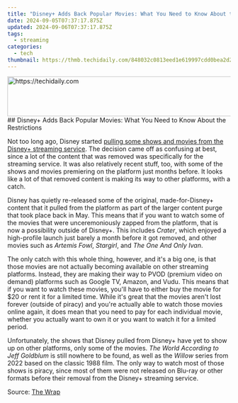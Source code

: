 ```yaml
---
title: "Disney+ Adds Back Popular Movies: What You Need to Know About the Restrictions"
date: 2024-09-05T07:37:17.875Z
updated: 2024-09-06T07:37:17.875Z
tags:
  - streaming
categories:
  - tech
thumbnail: https://thmb.techidaily.com/848032c0813eed1e619997cdd0bea2d2fe7603582b1ae72dd2c30508b513eea6.png
---
```


<!-- affiliate ads begin -->
<a href="https://appsumo.8odi.net/c/5597632/2111995/7443" target="_top" id="2111995">
  <img src="//a.impactradius-go.com/display-ad/7443-2111995" border="0" alt="https://techidaily.com" width="728" height="90"/>
</a>
<img height="0" width="0" src="https://appsumo.8odi.net/i/5597632/2111995/7443" style="position:absolute;visibility:hidden;" border="0" />
<!-- affiliate ads end -->
## Disney+ Adds Back Popular Movies: What You Need to Know About the Restrictions

Not too long ago, Disney started [pulling some shows and movies from the Disney+ streaming service](https://article-knowledge.techidaily.com/updated-streamlining-windows-photos-with-customized-audio-and-visual-settings-for-2024/). The decision came off as confusing at best, since a lot of the content that was removed was specifically for the streaming service. It was also relatively recent stuff, too, with some of the shows and movies premiering on the platform just months before. It looks like a lot of that removed content is making its way to other platforms, with a catch.

 Disney has quietly re-released some of the original, made-for-Disney+ content that it pulled from the platform as part of the larger content purge that took place back in May. This means that if you want to watch some of the movies that were unceremoniously zapped from the platform, that is now a possibility outside of Disney+. This includes _Crater_, which enjoyed a high-profile launch just barely a month before it got removed, and other movies such as _Artemis Fowl_, _Stargirl_, and _The One And Only Ivan_.

 The only catch with this whole thing, however, and it's a big one, is that those movies are not actually becoming available on other streaming platforms. Instead, they are making their way to PVOD (premium video on demand) platforms such as Google TV, Amazon, and Vudu. This means that if you want to watch these movies, you'll have to either buy the movie for $20 or rent it for a limited time. While it's great that the movies aren't lost forever (outside of piracy) and you're actually able to watch those movies online again, it does mean that you need to pay for each individual movie, whether you actually want to own it or you want to watch it for a limited period.

 Unfortunately, the shows that Disney pulled from Disney+ have yet to show up on other platforms, only some of the movies. _The World According to Jeff Goldblum_ is still nowhere to be found, as well as the _Willow_ series from 2022 based on the classic 1988 film. The only way to watch most of those shows is piracy, since most of them were not released on Blu-ray or other formats before their removal from the Disney+ streaming service.

 Source: [The Wrap](https://www.thewrap.com/disney-movies-pvod-disney-plus-originals/)

<ins class="adsbygoogle"
     style="display:block"
     data-ad-format="autorelaxed"
     data-ad-client="ca-pub-7571918770474297"
     data-ad-slot="1223367746"></ins>



<ins class="adsbygoogle"
     style="display:block"
     data-ad-client="ca-pub-7571918770474297"
     data-ad-slot="8358498916"
     data-ad-format="auto"
     data-full-width-responsive="true"></ins>



